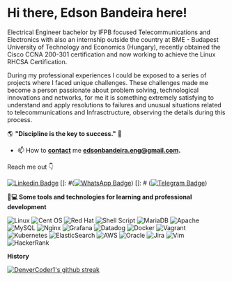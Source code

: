# Hi there, Edson Bandeira here!

Electrical Engineer bachelor by IFPB focused Telecommunications and Electronics with also an internship outside the country at BME - Budapest University of Technology and Economics (Hungary), recently obtained the Cisco CCNA 200-301 certification and now working to achieve the Linux RHCSA Certification.

During my professional experiences I could be exposed to a series of projects where I faced unique challenges. These challenges made me become a person passionate about problem solving, technological innovations and networks, for me it is something extremely satisfying to understand and apply resolutions to failures and unusual situations related to telecommunications and Infrasctructure, observing the details during this process.

   🌎 **"Discipline is the key to success."** 🧠

- 📫 How to **[contact](mailto:edsonbandeira.eng@gmail.com)** me **[edsonbandeira.eng@gmail.com](mailto:edsonbandeira.eng@gmail.com).**

 Reach me out  👇
 
[![Linkedin Badge](https://img.shields.io/badge/LinkedIn-0077B5?style=for-the-badge&logo=linkedin&logoColor=white&link=https://www.linkedin.com/in/bandeiraedson)](https://www.linkedin.com/in/bandeiraedson)
[]: #([![WhatsApp Badge](https://img.shields.io/badge/WhatsApp-25D366?style=for-the-badge&logo=whatsapp&logoColor=white&link=https://api.whatsapp.com/send?phone=5583996234826)](https://api.whatsapp.com/send?phone=5583996234826))
[]: # ([![Telegram Badge](https://img.shields.io/badge/Telegram-2CA5E0?style=for-the-badge&logo=telegram&logoColor=white&link=https://t.me/manobrownied)](https://t.me/manobrownied))

**🚀💻 Some tools and technologies for learning and professional development**

![Linux](https://img.shields.io/badge/Linux-FCC624?style=for-the-badge&logo=linux&logoColor=black) 
![Cent OS](https://img.shields.io/badge/cent%20os-002260?style=for-the-badge&logo=centos&logoColor=F0F0F0)
![Red Hat](https://img.shields.io/badge/Red%20Hat-EE0000?style=for-the-badge&logo=redhat&logoColor=white)
![Shell Script](https://img.shields.io/badge/shell_script-%23121011.svg?style=for-the-badge&logo=gnu-bash&logoColor=white)
![MariaDB](https://img.shields.io/badge/MariaDB-003545?style=for-the-badge&logo=mariadb&logoColor=white)
![Apache](https://img.shields.io/badge/apache-%23D42029.svg?style=for-the-badge&logo=apache&logoColor=white) 
![MySQL](https://img.shields.io/badge/mysql-%2300f.svg?style=for-the-badge&logo=mysql&logoColor=white)
![Nginx](https://img.shields.io/badge/nginx-%23009639.svg?style=for-the-badge&logo=nginx&logoColor=white)
![Grafana](https://img.shields.io/badge/Grafana-F2F4F9?style=for-the-badge&logo=grafana&logoColor=orange&labelColor=F2F4F9)
![Datadog](https://img.shields.io/badge/datadog-%23632CA6.svg?style=for-the-badge&logo=datadog&logoColor=white)
![Docker](https://img.shields.io/badge/docker-%230db7ed.svg?style=for-the-badge&logo=docker&logoColor=white)
![Vagrant](https://img.shields.io/badge/vagrant-%231563FF.svg?style=for-the-badge&logo=vagrant&logoColor=white)
![Kubernetes](https://img.shields.io/badge/kubernetes-%23326ce5.svg?style=for-the-badge&logo=kubernetes&logoColor=white)
![ElasticSearch](https://img.shields.io/badge/-ElasticSearch-005571?style=for-the-badge&logo=elasticsearch)
![AWS](https://img.shields.io/badge/AWS-%23FF9900.svg?style=for-the-badge&logo=amazon-aws&logoColor=white)
![Oracle](https://img.shields.io/badge/Oracle-F80000?style=for-the-badge&logo=oracle&logoColor=white)
![Jira](https://img.shields.io/badge/jira-%230A0FFF.svg?style=for-the-badge&logo=jira&logoColor=white)
![Vim](https://img.shields.io/badge/VIM-%2311AB00.svg?style=for-the-badge&logo=vim&logoColor=white)
![HackerRank](https://img.shields.io/badge/-Hackerrank-2EC866?style=for-the-badge&logo=HackerRank&logoColor=white)

**History**

[![DenverCoder1's github streak](https://github-readme-streak-stats.herokuapp.com/?user=Naereen&theme=blue-green)](https://github.com/DenverCoder1/github-readme-streak-stats)



